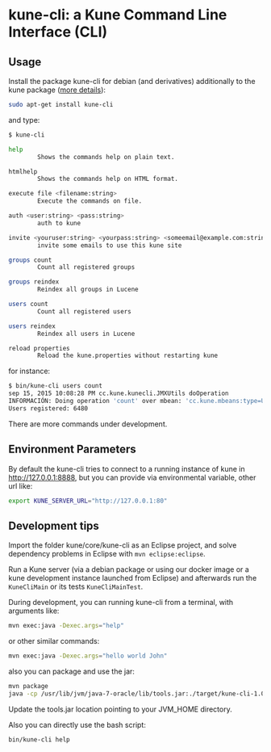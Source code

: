 # kune-cli: a Kune Command Line Interface (CLI)

## Usage

Install the package kune-cli for debian (and derivatives) additionally to the kune package ([more details](http://kune.cc/#!kune.docs.6810.898)):

```bash
sudo apt-get install kune-cli
```
and type:

```bash
$ kune-cli

help
        Shows the commands help on plain text.

htmlhelp
        Shows the commands help on HTML format.

execute file <filename:string>
        Execute the commands on file.

auth <user:string> <pass:string>
        auth to kune

invite <youruser:string> <yourpass:string> <someemail@example.com:string> ...
        invite some emails to use this kune site

groups count
        Count all registered groups

groups reindex
        Reindex all groups in Lucene

users count
        Count all registered users

users reindex
        Reindex all users in Lucene

reload properties
        Reload the kune.properties without restarting kune

```

for instance:

```bash
$ bin/kune-cli users count
sep 15, 2015 10:08:28 PM cc.kune.kunecli.JMXUtils doOperation
INFORMACIÓN: Doing operation 'count' over mbean: 'cc.kune.mbeans:type=UserManagerDefault' with id: '11695'.
Users registered: 6480
```

There are more commands under development.

## Environment Parameters

By default the kune-cli tries to connect to a running instance of kune in http://127.0.0.1:8888, but you can provide via environmental variable, other url like:

```bash
export KUNE_SERVER_URL="http://127.0.0.1:80"
```

## Development tips

Import the folder kune/core/kune-cli as an Eclipse project, and solve dependency problems in Eclipse with
`mvn eclipse:eclipse`.

Run a Kune server (via a debian package or using our docker image or a kune development instance launched from Eclipse) and afterwards run the `KuneCliMain` or its tests `KuneCliMainTest`.

During development, you can running kune-cli from a terminal, with arguments like:

```bash
mvn exec:java -Dexec.args="help"
```

or other similar commands:

```bash
mvn exec:java -Dexec.args="hello world John"
```

also you can package and use the jar:

```bash
mvn package
java -cp /usr/lib/jvm/java-7-oracle/lib/tools.jar:./target/kune-cli-1.0.1-SNAPSHOT-jar-with-dependencies.jar cc.kune.kunecli.KuneCliMain help
```
Update the tools.jar location pointing to your JVM_HOME directory.

Also you can directly use the bash script:

```bash
bin/kune-cli help
```
